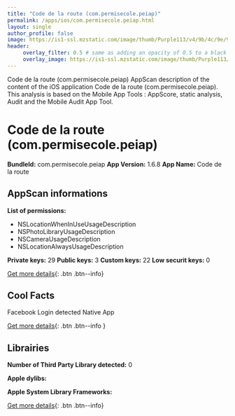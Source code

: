 ```yaml
---
title: "Code de la route (com.permisecole.peiap)"
permalink: /apps/ios/com.permisecole.peiap.html
layout: single
author_profile: false
image: https://is1-ssl.mzstatic.com/image/thumb/Purple113/v4/9b/4c/9e/9b4c9eeb-d237-c8a9-b5fc-44c62fdabbf3/AppIcon-1x_U007emarketing-0-0-GLES2_U002c0-512MB-sRGB-0-0-0-85-220-0-0-0-1.png/512x512bb.jpg
header: 
     overlay_filter: 0.5 # same as adding an opacity of 0.5 to a black background
     overlay_image: https://is1-ssl.mzstatic.com/image/thumb/Purple113/v4/9b/4c/9e/9b4c9eeb-d237-c8a9-b5fc-44c62fdabbf3/AppIcon-1x_U007emarketing-0-0-GLES2_U002c0-512MB-sRGB-0-0-0-85-220-0-0-0-1.png/512x512bb.jpg
---
```

Code de la route (com.permisecole.peiap) AppScan description of the content of the iOS application Code de la route (com.permisecole.peiap). This analysis is based on the Mobile App Tools : AppScore, static analysis, Audit and the Mobile Audit App Tool.

# Code de la route (com.permisecole.peiap)

**BundleId:** com.permisecole.peiap
**App Version:** 1.6.8
**App Name:** Code de la route


## AppScan informations 

**List of permissions:** 
- NSLocationWhenInUseUsageDescription
- NSPhotoLibraryUsageDescription
- NSCameraUsageDescription
- NSLocationAlwaysUsageDescription
  
  
**Private keys:** 29
**Public keys:** 3
**Custom keys:** 22
**Low securit keys:** 0
  
[Get more details](/pricing.html){: .btn .btn--info}

## Cool Facts

Facebook Login detected
Native App
  
[Get more details](/pricing.html){: .btn .btn--info }

## Librairies 
**Number of Third Party Library detected:** 0


**Apple dylibs:**


**Apple System Library Frameworks:**


  
[Get more details](/pricing.html){: .btn .btn--info}

